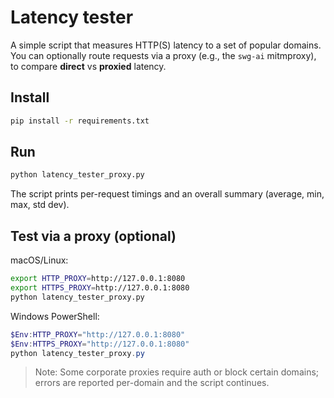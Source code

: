 # Latency tester

A simple script that measures HTTP(S) latency to a set of popular domains.  
You can optionally route requests via a proxy (e.g., the `swg-ai` mitmproxy), to compare **direct** vs **proxied** latency.

## Install

```bash
pip install -r requirements.txt
```

## Run

```bash
python latency_tester_proxy.py
```

The script prints per-request timings and an overall summary (average, min, max, std dev).

## Test via a proxy (optional)

macOS/Linux:
```bash
export HTTP_PROXY=http://127.0.0.1:8080
export HTTPS_PROXY=http://127.0.0.1:8080
python latency_tester_proxy.py
```

Windows PowerShell:
```powershell
$Env:HTTP_PROXY="http://127.0.0.1:8080"
$Env:HTTPS_PROXY="http://127.0.0.1:8080"
python latency_tester_proxy.py
```

> Note: Some corporate proxies require auth or block certain domains; errors are reported per-domain and the script continues.
